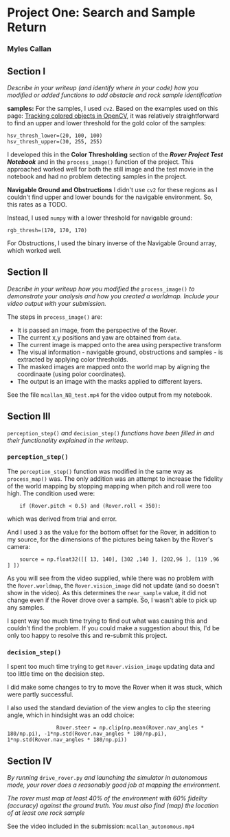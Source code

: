 # Project One: Search and Sample Return


### Myles Callan


## Section I

_Describe in your writeup (and identify where in your code) how you modified or added functions to add obstacle and rock sample identification_

**samples:** For the samples, I used `cv2`. Based on the examples used on this page: [Tracking colored objects in OpenCV](http://aishack.in/tutorials/tracking-colored-objects-opencv/ "Title"), it was relatively straightforward to find an upper and lower threshold for the gold color of the samples:

```
hsv_thresh_lower=(20, 100, 100)
hsv_thresh_upper=(30, 255, 255)
```


I developed this in the **Color Thresholding** section of the ***Rover Project Test Notebook*** and in the `process_image()`  function of the project. This approached worked well for both the still image and the test movie in the notebook and had no problem detecting samples in the project.

**Navigable Ground and Obstructions** I didn't use `cv2` for these regions as I couldn't find upper and lower bounds for the navigable environment. So, this rates as a TODO.

Instead, I used `numpy` with a lower threshold for navigable ground:

```
rgb_thresh=(170, 170, 170)
```

For Obstructions, I used the binary inverse of the Navigable Ground array, which worked well. 

## Section II

_Describe in your writeup how you modified the_ `process_image()` _to demonstrate your analysis and how you created a worldmap. Include your video output with your submission._

The steps in `process_image()` are:

- It is passed an image, from the perspective of the Rover.
- The current x,y positions and yaw are obtained from `data`.
- The current image is mapped onto the area using perspective transform
- The visual information - navigable ground, obstructions and samples - is extracted by applying color thresholds.
- The masked images are mapped onto the world map by aligning the coordinaate (using polor coordinates).
- The output is an image with the masks applied to different layers.

See the file `mcallan_NB_test.mp4` for the video output from my notebook.

## Section III

`perception_step()` _and_ `decision_step()` _functions have been filled in and their functionality explained in the writeup._

### `perception_step()`

The `perception_step()` function was modified in the same way as `process_map()` was. The only addition was an attempt to increase the fidelity of the world mapping by stopping mapping when pitch and roll were too high. The condition used were:

```
    if (Rover.pitch < 0.5) and (Rover.roll < 350):
```
which was derived from trial and error.

And I used `3` as the value for the bottom offset for the Rover, in addition to my source, for the dimensions of the pictures being taken by the Rover's camera:

```
    source = np.float32([[ 13, 140], [302 ,140 ], [202,96 ], [119 ,96 ] ])
```    

As you will see from the video supplied, while there was no problem with the `Rover.worldmap`, the `Rover.vision_image` did not update (and so doesn't show in the video). As this determines the `near_sample` value, it did not change even if the Rover drove over a sample. So, I wasn't able to pick up any samples.

I spent way too much time trying to find out what was causing this and couldn't find the problem. If you could make a suggestion about this, I'd be only too happy to resolve this and re-submit this project.


### `decision_step()`

I spent too much time trying to get `Rover.vision_image` updating data and too little time on the decision step.

I did make some changes to try to move the Rover when it was stuck, which were partly successful.

I also used the standard deviation of the view angles to clip the steering angle, which in hindsight was an odd choice:

```
                Rover.steer = np.clip(np.mean(Rover.nav_angles * 180/np.pi), -1*np.std(Rover.nav_angles * 180/np.pi), 1*np.std(Rover.nav_angles * 180/np.pi))
```



## Section IV

_By running_ `drive_rover.py` _and launching the simulator in autonomous mode, your rover does a reasonably good job at mapping the environment._

_The rover must map at least 40% of the environment with 60% fidelity (accuracy) against the ground truth. You must also find (map) the location of at least one rock sample_

See the video included in the submission: `mcallan_autonomous.mp4`



